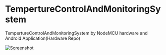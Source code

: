 # TempertureControlAndMonitoringSystem
TempertureControlAndMonitoringSystem by NodeMCU hardware and Android Application(Hardware Repo)


![Screenshot](http://s9.picofile.com/file/8337176768/Untitled.jpg)
